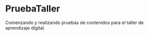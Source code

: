 # PruebaTaller
Comenzando y realizando pruebas de contenidos para el taller de aprendizaje
digital.
